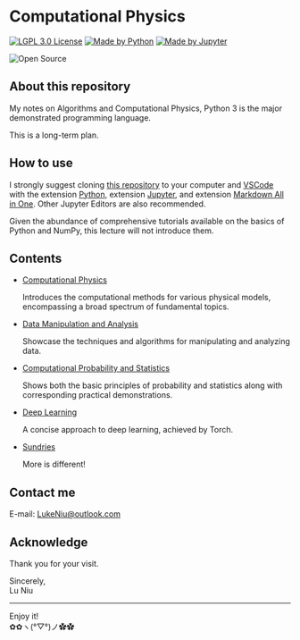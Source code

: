 # Computational Physics

[![LGPL 3.0 License](https://github.com/ConAntares/Temples/blob/master/Attachments/LicenseLGPL3.0.svg)](https://www.gnu.org/licenses/lgpl-3.0)
[![Made by Python](https://github.com/ConAntares/Temples/blob/master/Attachments/MadebyPython.svg)](https://www.python.org/)
[![Made by Jupyter](https://github.com/ConAntares/Temples/blob/master/Attachments/MadebyJupyter.svg)](https://jupyter.org/)

![Open Source](https://github.com/ConAntares/Temples/blob/master/Attachments/OpenSource.svg)

## About this repository

My notes on Algorithms and Computational Physics, Python 3 is the major demonstrated programming language.

This is a long-term plan.

## How to use

I strongly suggest cloning [this repository](https://github.com/ConAntares/Algorithms.git) to your computer and [VSCode](https://code.visualstudio.com/) with the extension [Python](https://marketplace.visualstudio.com/items?itemName=ms-python.python), extension [Jupyter](https://marketplace.visualstudio.com/items?itemName=ms-toolsai.jupyter), and extension [Markdown All in One](https://marketplace.visualstudio.com/items?itemName=yzhang.markdown-all-in-one). Other Jupyter Editors are also recommended.

Given the abundance of comprehensive tutorials available on the basics of Python and NumPy, this lecture will not introduce them.

## Contents

* [Computational Physics](Computational%20Physics/The%20Contents.ipynb)

  Introduces the computational methods for various physical models, encompassing a broad spectrum of fundamental topics.

* [Data Manipulation and Analysis](Data%20Manipulation%20and%20Analysis/The%20Contents.ipynb)

  Showcase the techniques and algorithms for manipulating and analyzing data.

* [Computational Probability and Statistics](Computational%20Probability%20and%20Statistics/The%20Contents.ipynb)

  Shows both the basic principles of probability and statistics along with corresponding practical demonstrations.

* [Deep Learning](Deep%20Learning/The%20Contents.ipynb)

  A concise approach to deep learning, achieved by Torch.

* [Sundries](Sundries/The%20Contents.ipynb)

  More is different!

## Contact me

E-mail: LukeNiu@outlook.com  

## Acknowledge

Thank you for your visit.

Sincerely,  
Lu Niu

---

Enjoy it!  
✿✿ヽ(°▽°)ノ✿✿
